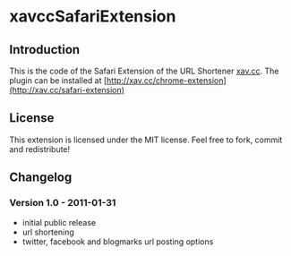 # xavccSafariExtension

## Introduction

This is the code of the Safari Extension of the URL Shortener [xav.cc](http://xav.cc/). The plugin can be installed at [http://xav.cc/chrome-extension](http://xav.cc/safari-extension)

## License

This extension is licensed under the MIT license. Feel free to fork, commit and redistribute!

## Changelog

### Version 1.0 - 2011-01-31
 * initial public release
 * url shortening
 * twitter, facebook and blogmarks url posting options